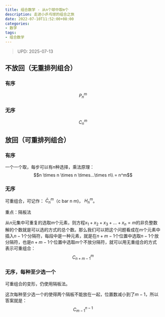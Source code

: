 ```yaml
---
title: 组合数学 - 从n个球中取m个
description: 走进小乒乓球的组合之旅
date: 2022-07-10T11:52:00+08:00
categories:
- 数学
tags:
- 组合数学
---
```


> UPD: 2025-07-13

## 不放回（无重排列组合）

### 有序

$$P_n^m$$

### 无序

$$C_n^m$$

## 放回（可重排列组合）

### 有序

一个一个取，每步可以有$n$种选择，乘法原理：
$$n \times n \times n \times...\times n\\
= n^m$$

### 无序

可重组合，可记作：
$\bar{C}_n^m$（c bar n m)，
$H_n^m$。

重点：隔板法

从$n$元集中可重复的选取$m$个元素，则方程$x_1 + x_2 + x_3 + ... + x_n = m$的非负整数解的个数就是可以选的方式的总个数。那么我们可以把这个问题看成在$m$个元素中插入$n-1$个分隔符，每段中是一种元素，就是在$n+m-1$个位置中选取$n-1$个放分隔符，也是$n+m-1$个位置中选取$m$个不放分隔符，就可以用无重组合的方式表示可重组合：
$$C_{n+m-1}^{m}$$

### 无序，每种至少选一个

可重组合的变形，仍使用隔板法。

这次每种至少选一个的使得两个隔板不能放在一起，位置数减小到了$m - 1$，所以答案就是：
$$C_{m-1}^{n-1}$$

